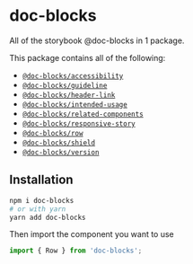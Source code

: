 # doc-blocks

All of the storybook @doc-blocks in 1 package.

This package contains all of the following:

- [`@doc-blocks/accessibility`](../../components/Accessibility/README.md)
- [`@doc-blocks/guideline`](../../components/Guideline/README.md)
- [`@doc-blocks/header-link`](../../components/HeaderLink/README.md)
- [`@doc-blocks/intended-usage`](../../components/IntendedUsage/README.md)
- [`@doc-blocks/related-components`](../../components/RelatedComponents/README.md)
- [`@doc-blocks/responsive-story`](../../components/ResponsiveStory/README.md)
- [`@doc-blocks/row`](../../components/Row/README.md)
- [`@doc-blocks/shield`](../../components/Shield/README.md)
- [`@doc-blocks/version`](../../components/Version/README.md)

## Installation

```sh
npm i doc-blocks
# or with yarn
yarn add doc-blocks
```

Then import the component you want to use

```js
import { Row } from 'doc-blocks';
```
